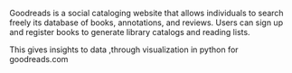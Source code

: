 Goodreads is a social cataloging website that allows individuals to search freely its database of books, annotations, and reviews. Users can sign up and register books to generate library catalogs and reading lists. 

This gives insights to data ,through visualization in python for goodreads.com
